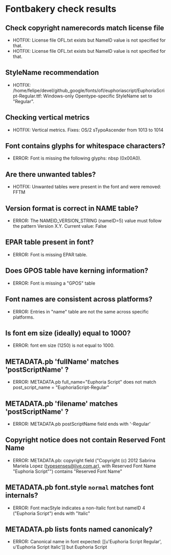 # Fontbakery check results
## Check copyright namerecords match license file
* HOTFIX: License file OFL.txt exists but NameID value is not specified for that.
* HOTFIX: License file OFL.txt exists but NameID value is not specified for that.

## StyleName recommendation
* HOTFIX: /home/felipe/devel/github_google/fonts/ofl/euphoriascript/EuphoriaScript-Regular.ttf: Windows-only Opentype-specific StyleName set to "Regular".

## Checking vertical metrics
* HOTFIX: Vertical metrics. Fixes: OS/2 sTypoAscender from 1013 to 1014

## Font contains glyphs for whitespace characters?
* ERROR: Font is missing the following glyphs: nbsp (0x00A0).

## Are there unwanted tables?
* HOTFIX: Unwanted tables were present in the font and were removed: FFTM

## Version format is correct in NAME table?
* ERROR: The NAMEID_VERSION_STRING (nameID=5) value must follow the pattern Version X.Y. Current value: False

## EPAR table present in font?
* ERROR: Font is missing EPAR table.

## Does GPOS table have kerning information?
* ERROR: Font is missing a "GPOS" table

## Font names are consistent across platforms?
* ERROR: Entries in "name" table are not the same across specific platforms.

## Is font em size (ideally) equal to 1000?
* ERROR: font em size (1250) is not equal to 1000.

## METADATA.pb 'fullName' matches 'postScriptName' ?
* ERROR: METADATA.pb full_name="Euphoria Script" does not match post_script_name = "EuphoriaScript-Regular"

## METADATA.pb 'filename' matches 'postScriptName' ?
* ERROR: METADATA.pb postScriptName field ends with '-Regular'

## Copyright notice does not contain Reserved Font Name
* ERROR: METADATA.pb: copyright field ("Copyright (c) 2012 Sabrina Mariela Lopez (typesenses@live.com.ar), with Reserved Font Name "Euphoria Script"") contains "Reserved Font Name"

## METADATA.pb font.style `normal` matches font internals?
* ERROR: Font macStyle indicates a non-Italic font but nameID 4 ("Euphoria Script") ends with "Italic"

## METADATA.pb lists fonts named canonicaly?
* ERROR: Canonical name in font expected: [[u'Euphoria Script Regular', u'Euphoria Script Italic']] but Euphoria Script

